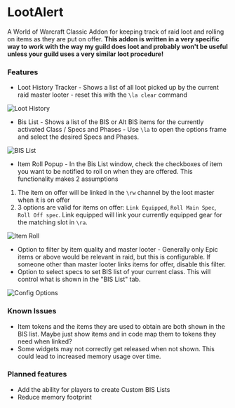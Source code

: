 LootAlert
=====

A World of Warcraft Classic Addon for keeping track of raid loot and rolling on items as they are put on offer. **This addon is written in a very specific way to work with the way my guild does loot and probably won't be useful unless your guild uses a very similar loot procedure!**


### Features

* Loot History Tracker - Shows a list of all loot picked up by the current raid master looter - reset this with the `\la clear` command

![Loot History](https://i.imgur.com/sqkqOK9.png)

* Bis List - Shows a list of the BIS or Alt BIS items for the currently activated Class / Specs and Phases - Use `\la` to open the options frame and select the desired Specs and Phases.

![BIS List](https://i.imgur.com/P0JmNMj.png)

* Item Roll Popup - In the Bis List window, check the checkboxes of item you want to be notified to roll on when they are offered. This functionality makes 2 assumptions

1) The item on offer will be linked in the `\rw` channel by the loot master when it is on offer
2) 3 options are valid for items on offer: `Link Equipped`, `Roll Main Spec`, `Roll Off spec`. Link equipped will link your currently equipped gear for the matching slot in `\ra`.

![Item Roll](https://i.imgur.com/avo3DYr.png)

* Option to filter by item quality and master looter - Generally only Epic items or above would be relevant in raid, but this is configurable. If someone other than master looter links items for offer, disable this filter.
* Option to select specs to set BIS list of your current class. This will control what is shown in the "BIS List" tab.

![Config Options](https://i.imgur.com/7laQ7H3.png)


### Known Issues

- Item tokens and the items they are used to obtain are both shown in the BIS list. Maybe just show items and in code map them to tokens they need when linked?
- Some widgets may not correctly get released when not shown. This could lead to increased memory usage over time.

### Planned features

- Add the ability for players to create Custom BIS Lists
- Reduce memory footprint